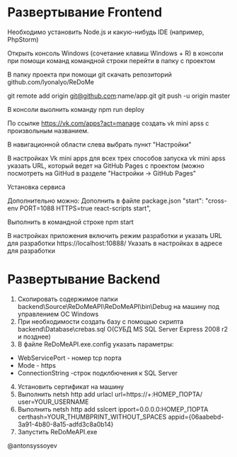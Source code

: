 # Развертывание Frontend
Необходимо установить Node.js и какую-нибудь IDE (например, PhpStorm)

Открыть консоль Windows (сочетание клавиш Windows + R)
в консоли при помощи команд командной строки перейти в папку с проектом

В папку проекта при помощи git скачать репозиторий github.com/lyonalyo/ReDoMe

git remote add origin git@github.com:name/app.git
git push -u origin master

В консоли выолнить команду npm run deploy

По ссылке https://vk.com/apps?act=manage создать vk mini apss с произвольным названием.

В навигационной области слева выбрать пункт "Настройки"

В настройках Vk mini apps для всех трех способов запуска vk mini apss указать URL, который ведет на GitHub Pages с проектом (можно посмотреть на GitHud в разделе "Настройки -> GitHub Pages"

Установка сервиса

Дополнительно можно:
Дополнить в файле package.json
"start": "cross-env PORT=1088 HTTPS=true react-scripts start",

Выполнить в командной строке npm start 

В настройках приложения включить режим разработки и указать URL для разработки https://localhost:10888/
Указать в настройках в адресе для разработки 

# Развертывание Backend
1. Скопировать содержимое папки backend\Source\ReDoMeAPI\ReDoMeAPI\bin\Debug на машину под управлением ОС Windows
2. При необходимости создать базу с помощью скрипта backend\Database\crebas.sql O(СУБД MS SQL Server Express 2008 r2 и позднее)
3. В файле ReDoMeAPI.exe.config указать параметры:
  - WebServicePort - номер tcp порта
  - Mode - https
  - ConnectionString  -строк подклбючения к SQL Server
4. Установить сертификат на машину
5. Выполнить netsh http add urlacl url=https://+:НОМЕР_ПОРТА/ user=YOUR_USERNAME 
6. Выполнить netsh http add sslcert ipport=0.0.0.0:НОМЕР_ПОРТА certhash=YOUR_THUMBPRINT_WITHOUT_SPACES appid={06aabebd-3a91-4b80-8a15-adfd3c8a0b14} 
7. Запустить ReDoMeAPI.exe

@antonsyssoyev
